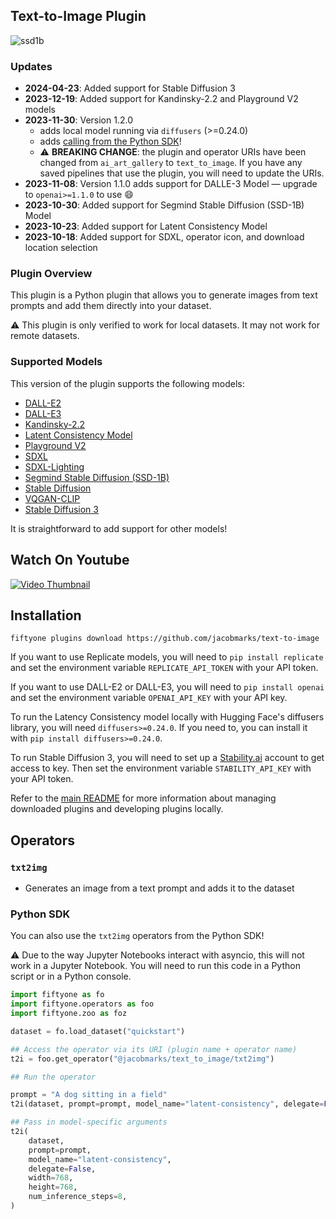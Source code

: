 ## Text-to-Image Plugin

![ssd1b](https://github.com/jacobmarks/ai-art-gallery/assets/12500356/f5202d68-c5c1-44c7-b662-98d98e5c05aa)

### Updates

- **2024-04-23**: Added support for Stable Diffusion 3
- **2023-12-19**: Added support for Kandinsky-2.2 and Playground V2 models
- **2023-11-30**: Version 1.2.0
  - adds local model running via `diffusers` (>=0.24.0)
  - adds [calling from the Python SDK](#python-sdk)!
  - :warning: **BREAKING CHANGE**: the plugin and operator URIs have been changed from `ai_art_gallery` to `text_to_image`. If you have any saved pipelines that use the plugin, you will need to update the URIs.
- **2023-11-08**: Version 1.1.0 adds support for DALLE-3 Model — upgrade to `openai>=1.1.0` to use 😄
- **2023-10-30**: Added support for Segmind Stable Diffusion (SSD-1B) Model
- **2023-10-23**: Added support for Latent Consistency Model
- **2023-10-18**: Added support for SDXL, operator icon, and download location selection

### Plugin Overview

This plugin is a Python plugin that allows you to generate images from text
prompts and add them directly into your dataset.

:warning: This plugin is only verified to work for local datasets. It may not
work for remote datasets.

### Supported Models

This version of the plugin supports the following models:

- [DALL-E2](https://openai.com/dall-e-2)
- [DALL-E3](https://openai.com/dall-e-3)
- [Kandinsky-2.2](https://replicate.com/ai-forever/kandinsky-2.2)
- [Latent Consistency Model](https://replicate.com/luosiallen/latent-consistency-model/)
- [Playground V2](https://replicate.com/playgroundai/playground-v2-1024px-aesthetic)
- [SDXL](https://replicate.com/stability-ai/sdxl)
- [SDXL-Lighting](https://replicate.com/lucataco/sdxl-lightning-4step)
- [Segmind Stable Diffusion (SSD-1B)](https://replicate.com/lucataco/ssd-1b/)
- [Stable Diffusion](https://replicate.com/stability-ai/stable-diffusion)
- [VQGAN-CLIP](https://replicate.com/mehdidc/feed_forward_vqgan_clip)
- [Stable Diffusion 3](https://stability.ai/news/stable-diffusion-3)

It is straightforward to add support for other models!

## Watch On Youtube

[![Video Thumbnail](https://img.youtube.com/vi/qJNEyC_FqG0/0.jpg)](https://www.youtube.com/watch?v=qJNEyC_FqG0&list=PLuREAXoPgT0RZrUaT0UpX_HzwKkoB-S9j&index=2)

## Installation

```shell
fiftyone plugins download https://github.com/jacobmarks/text-to-image
```

If you want to use Replicate models, you will
need to `pip install replicate` and set the environment variable
`REPLICATE_API_TOKEN` with your API token.

If you want to use DALL-E2 or DALL-E3, you will need to `pip install openai` and set the
environment variable `OPENAI_API_KEY` with your API key.

To run the Latency Consistency model locally with Hugging Face's diffusers library,
you will need `diffusers>=0.24.0`. If you need to, you can install it with
`pip install diffusers>=0.24.0`.

To run Stable Diffusion 3, you will need to set up a [Stability.ai](https://platform.stability.ai/) account to get access to key. Then set the environment variable
`STABILITY_API_KEY` with your API token.

Refer to the [main README](https://github.com/voxel51/fiftyone-plugins) for
more information about managing downloaded plugins and developing plugins
locally.

## Operators

### `txt2img`

- Generates an image from a text prompt and adds it to the dataset

### Python SDK

You can also use the `txt2img` operators from the Python SDK!

⚠️ Due to the way Jupyter Notebooks interact with asyncio, this will not work in a Jupyter Notebook. You will need to run this code in a Python script or in a Python console.

```python
import fiftyone as fo
import fiftyone.operators as foo
import fiftyone.zoo as foz

dataset = fo.load_dataset("quickstart")

## Access the operator via its URI (plugin name + operator name)
t2i = foo.get_operator("@jacobmarks/text_to_image/txt2img")

## Run the operator

prompt = "A dog sitting in a field"
t2i(dataset, prompt=prompt, model_name="latent-consistency", delegate=False)

## Pass in model-specific arguments
t2i(
    dataset,
    prompt=prompt,
    model_name="latent-consistency",
    delegate=False,
    width=768,
    height=768,
    num_inference_steps=8,
)
```
